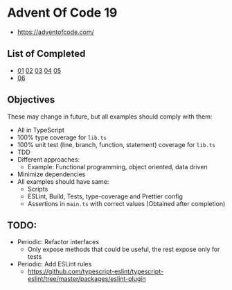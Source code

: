# Advent Of Code 19

- https://adventofcode.com/

## List of Completed

- [01](./01) [02](./02) [03](./03) [04](./04) [05](/05)
- [06](./06)

## Objectives

These may change in future, but all examples should comply with them:

- All in TypeScript
- 100% type coverage for `lib.ts`
- 100% unit test (line, branch, function, statement) coverage for `lib.ts`
- TDD
- Different approaches:
    - Example: Functional programming, object oriented, data driven
- Minimize dependencies
- All examples should have same:
    - Scripts
    - ESLint, Build, Tests, type-coverage and Prettier config
    - Assertions in `main.ts` with correct values (Obtained after completion)

## TODO:

- Periodic: Refactor interfaces
    - Only expose methods that could be useful, the rest expose only for tests
- Periodic: Add ESLint rules
    - https://github.com/typescript-eslint/typescript-eslint/tree/master/packages/eslint-plugin
